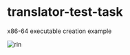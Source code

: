 # translator-test-task
x86-64 executable creation example

![rin](https://user-images.githubusercontent.com/11851670/177041577-a4c40e7b-e85c-406c-af3e-ab024d1fae75.png)
